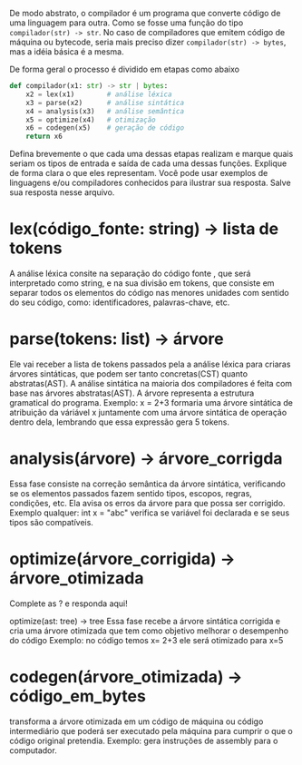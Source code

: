De modo abstrato, o compilador é um programa que converte código de uma
linguagem para outra. Como se fosse uma função do tipo `compilador(str) -> str`.
No caso de compiladores que emitem código de máquina ou bytecode, seria mais
preciso dizer `compilador(str) -> bytes`, mas a idéia básica é a mesma.

De forma geral o processo é dividido em etapas como abaixo

```python
def compilador(x1: str) -> str | bytes:
    x2 = lex(x1)        # análise léxica
    x3 = parse(x2)      # análise sintática
    x4 = analysis(x3)   # análise semântica
    x5 = optimize(x4)   # otimização
    x6 = codegen(x5)    # geração de código
    return x6
```

Defina brevemente o que cada uma dessas etapas realizam e marque quais seriam os
tipos de entrada e saída de cada uma dessas funções. Explique de forma clara o
que eles representam. Você pode usar exemplos de linguagens e/ou compiladores
conhecidos para ilustrar sua resposta. Salve sua resposta nesse arquivo.

# lex(código_fonte: string) -> lista de tokens
A análise léxica consite na separação do código fonte , que será interpretado como string, e na sua divisão em tokens, que consiste em separar todos os elementos do código nas menores unidades com sentido do seu código, como: identificadores, palavras-chave, etc. 
 
# parse(tokens: list) -> árvore
 Ele vai receber a lista de tokens passados pela a análise léxica para criaras árvores sintáticas, que podem ser tanto concretas(CST) quanto abstratas(AST). A análise sintática na maioria dos compiladores é feita com base nas árvores abstratas(AST). A árvore representa a estrutura gramatical do programa. 
 Exemplo: x = 2+3 formaria uma árvore sintática de atribuição da váriável x juntamente com uma árvore sintática de operação dentro dela, lembrando que essa expressão gera 5 tokens.

# analysis(árvore) -> árvore_corrigda
Essa fase consiste na correção semântica da árvore sintática, verificando se os elementos passados fazem sentido tipos, escopos, regras, condições, etc. Ela avisa os erros da árvore para que possa ser corrigido.
Exemplo qualquer: int x = "abc"  verifica se variável foi declarada e se seus tipos são compatíveis.
 

# optimize(árvore_corrigida) -> árvore_otimizada
Complete as ? e responda aqui!

optimize(ast: tree) -> tree
Essa fase recebe a árvore sintática corrigida e cria uma árvore otimizada que tem como objetivo melhorar o desempenho do código
Exemplo: no código temos x= 2+3 ele será otimizado para x=5

# codegen(árvore_otimizada) -> código_em_bytes
transforma a árvore otimizada em um código de máquina ou código intermediário que poderá ser executado pela máquina para cumprir o que o código original pretendia.
Exemplo: gera instruções de assembly para o computador.